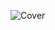 ![Cover](https://github.com/Vandeveldemichael/Vandeveldemichael/blob/master/img/fond-noir-style-3d-couche-papier_206725-669.avif)
